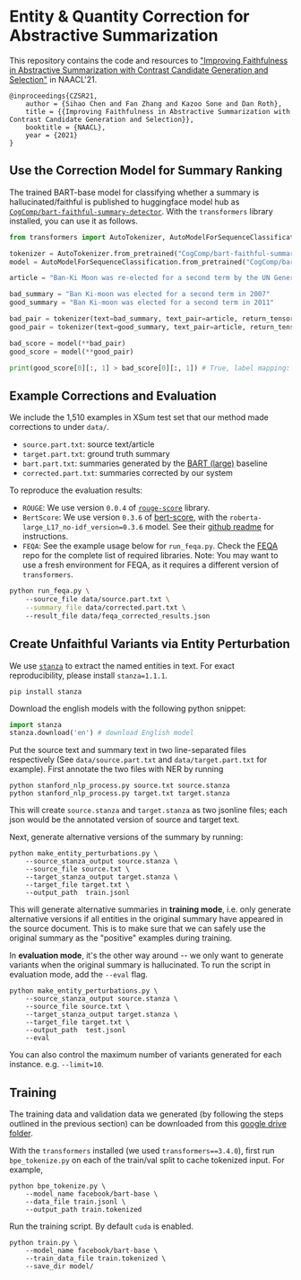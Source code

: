 # Entity & Quantity Correction for Abstractive Summarization

This repository contains the code and resources to ["Improving Faithfulness in Abstractive Summarization
with Contrast Candidate Generation and Selection"](https://www.seas.upenn.edu/~sihaoc/static/pdf/CZSR21.pdf) in NAACL'21.  
```
@inproceedings{CZSR21,
    author = {Sihao Chen and Fan Zhang and Kazoo Sone and Dan Roth},
    title = {{Improving Faithfulness in Abstractive Summarization with Contrast Candidate Generation and Selection}},
    booktitle = {NAACL},
    year = {2021}
}
```

## Use the Correction Model for Summary Ranking
The trained BART-base model for classifying whether a summary is hallucinated/faithful is published to huggingface model hub as [`CogComp/bart-faithful-summary-detector`](https://huggingface.co/CogComp/bart-faithful-summary-detector). With the `transformers` library installed, you can use it as follows.  

```python
from transformers import AutoTokenizer, AutoModelForSequenceClassification

tokenizer = AutoTokenizer.from_pretrained("CogComp/bart-faithful-summary-detector")
model = AutoModelForSequenceClassification.from_pretrained("CogComp/bart-faithful-summary-detector")

article = "Ban-Ki Moon was re-elected for a second term by the UN General Assembly, unopposed and unanimously, on 21 June 2011"

bad_summary = "Ban Ki-moon was elected for a second term in 2007"
good_summary = "Ban Ki-moon was elected for a second term in 2011"

bad_pair = tokenizer(text=bad_summary, text_pair=article, return_tensors='pt')
good_pair = tokenizer(text=good_summary, text_pair=article, return_tensors='pt')

bad_score = model(**bad_pair)
good_score = model(**good_pair)

print(good_score[0][:, 1] > bad_score[0][:, 1]) # True, label mapping: "0" -> "Hallucinated" "1" -> "Faithful"
```

## Example Corrections and Evaluation 
We include the 1,510 examples in XSum test set that our method made corrections to under `data/`. 

- `source.part.txt`: source text/article
- `target.part.txt`: ground truth summary
- `bart.part.txt`: summaries generated by the [BART (large)](https://huggingface.co/facebook/bart-large-xsum) baseline
- `corrected.part.txt`: summaries corrected by our system 

To reproduce the evaluation results:

- `ROUGE`: We use version `0.0.4` of [`rouge-score`](https://pypi.org/project/rouge-score/) library. 
- `BertScore`: We use version `0.3.6` of [bert-score](https://github.com/Tiiiger/bert_score), with the `roberta-large_L17_no-idf_version=0.3.6` model. See their [github readme]((https://github.com/Tiiiger/bert_score)) for instructions. 
- `FEQA`: See the example usage below for `run_feqa.py`. Check the [FEQA](https://github.com/esdurmus/feqa/blob/master/feqa.py) repo for the complete list of required libraries. Note: You may want to use a fresh environment for FEQA, as it requires a different version of `transformers`. 

```bash
python run_feqa.py \  
    --source_file data/source.part.txt \
    --summary_file data/corrected.part.txt \ 
    --result_file data/feqa_corrected_results.json
```
## Create Unfaithful Variants via Entity Perturbation
We use [`stanza`](https://stanfordnlp.github.io/stanza/) to extract the named entities in text. For exact reproducibility, please install `stanza=1.1.1`.
```
pip install stanza
```
Download the english models with the following python snippet:
```python
import stanza
stanza.download('en') # download English model
```
Put the source text and summary text in two line-separated files respectively (See `data/source.part.txt` and `data/target.part.txt` for example). 
First annotate the two files with NER by running
```
python stanford_nlp_process.py source.txt source.stanza
python stanford_nlp_process.py target.txt target.stanza
```   
This will create `source.stanza` and `target.stanza` as two jsonline files; each json would be the annotated version of 
source and target text.

Next, generate alternative versions of the summary by running:
```
python make_entity_perturbations.py \
    --source_stanza_output source.stanza \
    --source_file source.txt \
    --target_stanza_output target.stanza \ 
    --target_file target.txt \
    --output_path  train.jsonl
```
This will generate alternative summaries in **training mode**, i.e. only generate alternative versions if 
all entities in the original summary have appeared in the source document. This is to make sure that we can safely
use the original summary as the "positive" examples during training. 

In **evaluation mode**, it's the other way around -- we only want to generate variants when the original summary is 
hallucinated. To run the script in evaluation mode, add the `--eval` flag.
```
python make_entity_perturbations.py \
    --source_stanza_output source.stanza \
    --source_file source.txt \
    --target_stanza_output target.stanza \ 
    --target_file target.txt \
    --output_path  test.jsonl
    --eval
```
You can also control the maximum number of variants generated for each instance. e.g. `--limit=10`. 

  
## Training 
The training data and validation data we generated (by following the steps outlined in the previous section) can be
 downloaded from this [google drive folder](https://drive.google.com/drive/folders/18Eqfemxf6wOQeSUNrZMlacF2OvwaRQ87?usp=sharing).

With the `transformers` installed (we used `transformers==3.4.0`), first run `bpe_tokenize.py` on each of the 
train/val split to cache tokenized input. For example, 
```
python bpe_tokenize.py \
    --model_name facebook/bart-base \
    --data_file train.jsonl \
    --output_path train.tokenized 
```
Run the training script. By default `cuda` is enabled.  
```
python train.py \
    --model_name facebook/bart-base \ 
    --train_data_file train.tokenized \
    --save_dir model/
```